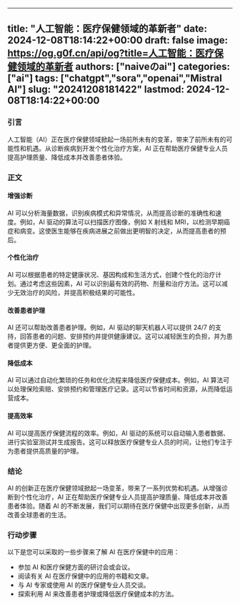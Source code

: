 
---
title: "人工智能：医疗保健领域的革新者"
date: 2024-12-08T18:14:22+00:00
draft: false
image: https://og.g0f.cn/api/og?title=人工智能：医疗保健领域的革新者
authors: ["naiveのai"]
categories: ["ai"]
tags: ["chatgpt","sora","openai","Mistral AI"]
slug: "20241208181422"
lastmod: 2024-12-08T18:14:22+00:00
---
### 引言

人工智能（AI）正在医疗保健领域掀起一场前所未有的变革，带来了前所未有的可能性和机遇。从诊断疾病到开发个性化治疗方案，AI 正在帮助医疗保健专业人员提高护理质量、降低成本并改善患者体验。

### 正文

#### 增强诊断

AI 可以分析海量数据，识别疾病模式和异常情况，从而提高诊断的准确性和速度。例如，AI 驱动的算法可以扫描医疗图像，例如 X 射线和 MRI，以检测早期癌症和病变。这使医生能够在疾病进展之前做出更明智的决定，从而提高患者的预后。

#### 个性化治疗

AI 可以根据患者的特定健康状况、基因构成和生活方式，创建个性化的治疗计划。通过考虑这些因素，AI 可以识别最有效的药物、剂量和治疗方法。这可以减少无效治疗的风险，并提高积极结果的可能性。

#### 改善患者护理

AI 还可以帮助改善患者护理。例如，AI 驱动的聊天机器人可以提供 24/7 的支持，回答患者的问题、安排预约并提供健康建议。这可以减轻医生的负担，并为患者提供更方便、更全面的护理。

#### 降低成本

AI 可以通过自动化繁琐的任务和优化流程来降低医疗保健成本。例如，AI 算法可以处理保险索赔、安排预约和管理医疗记录。这可以节省时间和资源，从而降低运营成本。

#### 提高效率

AI 可以提高医疗保健流程的效率。例如，AI 驱动的系统可以自动输入患者数据、进行实验室测试并生成报告。这可以释放医疗保健专业人员的时间，让他们专注于为患者提供高质量的护理。

### 结论

AI 的创新正在医疗保健领域掀起一场变革，带来了一系列优势和机遇。从增强诊断到个性化治疗，AI 正在帮助医疗保健专业人员提高护理质量、降低成本并改善患者体验。随着 AI 的不断发展，我们可以期待在医疗保健中出现更多创新，从而改善全球患者的生活。

### 行动步骤

以下是您可以采取的一些步骤来了解 AI 在医疗保健中的应用：

- 参加 AI 和医疗保健方面的研讨会或会议。
- 阅读有关 AI 在医疗保健中的应用的书籍和文章。
- 与 AI 专家或使用 AI 的医疗保健专业人员交谈。
- 探索利用 AI 来改善患者护理或降低医疗保健成本的方法。